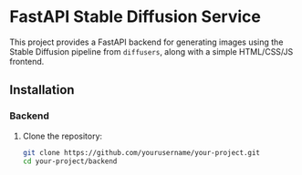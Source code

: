 # FastAPI Stable Diffusion Service

This project provides a FastAPI backend for generating images using the Stable Diffusion pipeline from `diffusers`, along with a simple HTML/CSS/JS frontend.

## Installation

### Backend
1. Clone the repository:
   ```sh
   git clone https://github.com/yourusername/your-project.git
   cd your-project/backend
